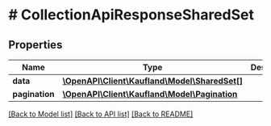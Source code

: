 # # CollectionApiResponseSharedSet

## Properties

Name | Type | Description | Notes
------------ | ------------- | ------------- | -------------
**data** | [**\OpenAPI\Client\Kaufland\Model\SharedSet[]**](SharedSet.md) |  |
**pagination** | [**\OpenAPI\Client\Kaufland\Model\Pagination**](Pagination.md) |  | [optional]

[[Back to Model list]](../../README.md#models) [[Back to API list]](../../README.md#endpoints) [[Back to README]](../../README.md)
